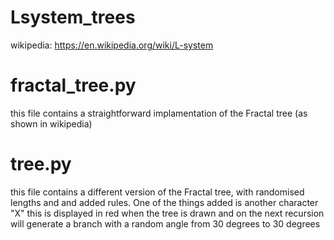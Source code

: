 # Lsystem_trees
wikipedia: https://en.wikipedia.org/wiki/L-system

# fractal_tree.py
this file contains a straightforward implamentation of the Fractal tree (as shown in wikipedia)

# tree.py
this file contains a different version of the Fractal tree, with randomised lengths and and added rules.
One of the things added is another character "X" this is displayed in red when the tree is drawn and on the next recursion will generate a branch with a random angle from 30 degrees to 30 degrees
